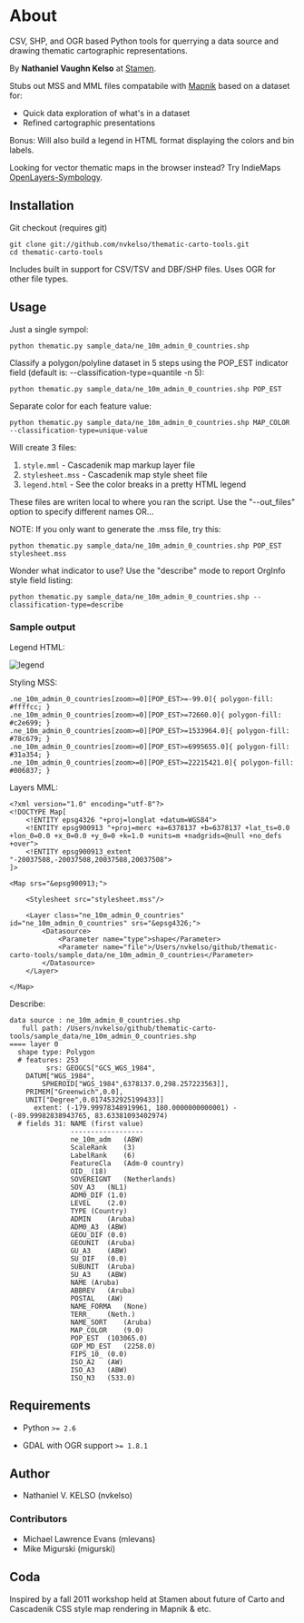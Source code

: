 # About

CSV, SHP, and OGR based Python tools for querrying a data source and drawing thematic cartographic representations.

By **Nathaniel Vaughn Kelso** at [Stamen](http://stamen.com).

Stubs out MSS and MML files compatabile with [Mapnik](https://github.com/mapnik/mapnik) based on a dataset for:

* Quick data exploration of what's in a dataset
* Refined cartographic presentations

Bonus: Will also build a legend in HTML format displaying the colors and bin labels.

Looking for vector thematic maps in the browser instead? Try IndieMaps [OpenLayers-Symbology](https://github.com/sourcepole/qgis-openlayers-plugin).

## Installation

Git checkout (requires git)

    git clone git://github.com/nvkelso/thematic-carto-tools.git
    cd thematic-carto-tools
    
Includes built in support for CSV/TSV and DBF/SHP files. Uses OGR for other file types.


## Usage

Just a single sympol:

    python thematic.py sample_data/ne_10m_admin_0_countries.shp

Classify a polygon/polyline dataset in 5 steps using the POP_EST indicator field (default is: --classification-type=quantile -n 5):

    python thematic.py sample_data/ne_10m_admin_0_countries.shp POP_EST

Separate color for each feature value:

    python thematic.py sample_data/ne_10m_admin_0_countries.shp MAP_COLOR --classification-type=unique-value

Will create 3 files:

1. `style.mml` - Cascadenik map markup layer file
2. `stylesheet.mss` - Cascadenik map style sheet file
3. `legend.html` - See the color breaks in a pretty HTML legend

These files are writen local to where you ran the script. Use the "--out_files" option to specify different names OR...

NOTE: If you only want to generate the .mss file, try this:
    
    python thematic.py sample_data/ne_10m_admin_0_countries.shp POP_EST stylesheet.mss

Wonder what indicator to use? Use the "describe" mode to report OrgInfo style field listing:

    python thematic.py sample_data/ne_10m_admin_0_countries.shp --classification-type=describe


### Sample output

Legend HTML:

![legend](https://github.com/nvkelso/thematic-carto-tools/raw/master/sample_data/images/legend.png)

Styling MSS:

    .ne_10m_admin_0_countries[zoom>=0][POP_EST>=-99.0]{ polygon-fill: #ffffcc; }
    .ne_10m_admin_0_countries[zoom>=0][POP_EST>=72660.0]{ polygon-fill: #c2e699; }
    .ne_10m_admin_0_countries[zoom>=0][POP_EST>=1533964.0]{ polygon-fill: #78c679; }
    .ne_10m_admin_0_countries[zoom>=0][POP_EST>=6995655.0]{ polygon-fill: #31a354; }
    .ne_10m_admin_0_countries[zoom>=0][POP_EST>=22215421.0]{ polygon-fill: #006837; }

Layers MML:

    <?xml version="1.0" encoding="utf-8"?>
    <!DOCTYPE Map[
        <!ENTITY epsg4326 "+proj=longlat +datum=WGS84">
	    <!ENTITY epsg900913 "+proj=merc +a=6378137 +b=6378137 +lat_ts=0.0 +lon_0=0.0 +x_0=0.0 +y_0=0 +k=1.0 +units=m +nadgrids=@null +no_defs +over">
	    <!ENTITY epsg900913_extent "-20037508,-20037508,20037508,20037508">
    ]>
    
    <Map srs="&epsg900913;">
    
	    <Stylesheet src="stylesheet.mss"/>

	    <Layer class="ne_10m_admin_0_countries" id="ne_10m_admin_0_countries" srs="&epsg4326;">
		    <Datasource>
			    <Parameter name="type">shape</Parameter>
			    <Parameter name="file">/Users/nvkelso/github/thematic-carto-tools/sample_data/ne_10m_admin_0_countries</Parameter>
		    </Datasource>
	    </Layer>
    
    </Map>

Describe:

    data source : ne_10m_admin_0_countries.shp
       full path: /Users/nvkelso/github/thematic-carto-tools/sample_data/ne_10m_admin_0_countries.shp
    ==== layer 0
      shape type: Polygon
      # features: 253
             srs: GEOGCS["GCS_WGS_1984",
        DATUM["WGS_1984",
            SPHEROID["WGS_1984",6378137.0,298.257223563]],
        PRIMEM["Greenwich",0.0],
        UNIT["Degree",0.0174532925199433]]
          extent: (-179.99978348919961, 180.0000000000001) - (-89.99982838943765, 83.63381093402974)
      # fields 31: NAME (first value)
                   ------------------
                   ne_10m_adm	(ABW)
                   ScaleRank	(3)
                   LabelRank	(6)
                   FeatureCla	(Adm-0 country)
                   OID_	(18)
                   SOVEREIGNT	(Netherlands)
                   SOV_A3	(NL1)
                   ADM0_DIF	(1.0)
                   LEVEL	(2.0)
                   TYPE	(Country)
                   ADMIN	(Aruba)
                   ADM0_A3	(ABW)
                   GEOU_DIF	(0.0)
                   GEOUNIT	(Aruba)
                   GU_A3	(ABW)
                   SU_DIF	(0.0)
                   SUBUNIT	(Aruba)
                   SU_A3	(ABW)
                   NAME	(Aruba)
                   ABBREV	(Aruba)
                   POSTAL	(AW)
                   NAME_FORMA	(None)
                   TERR_	(Neth.)
                   NAME_SORT	(Aruba)
                   MAP_COLOR	(9.0)
                   POP_EST	(103065.0)
                   GDP_MD_EST	(2258.0)
                   FIPS_10_	(0.0)
                   ISO_A2	(AW)
                   ISO_A3	(ABW)
                   ISO_N3	(533.0)

## Requirements

- Python `>= 2.6`

- GDAL with OGR support `>= 1.8.1`


## Author

- Nathaniel V. KELSO (nvkelso)

### Contributors

- Michael Lawrence Evans (mlevans)
- Mike Migurski (migurski)


## Coda

Inspired by a fall 2011 workshop held at Stamen about future of Carto and Cascadenik CSS style map rendering in Mapnik & etc.